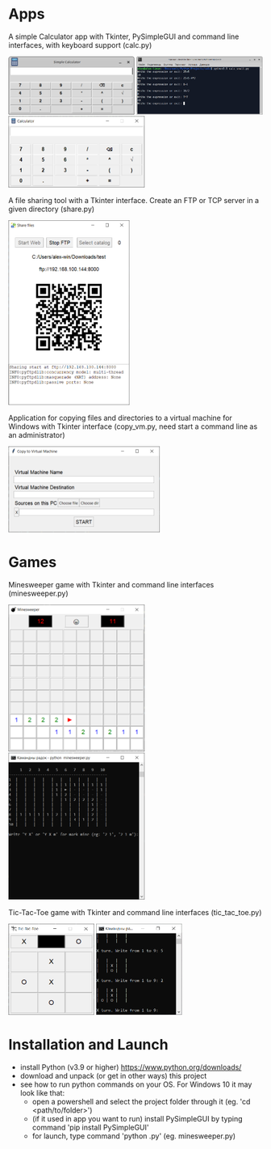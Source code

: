 # Apps

A simple Calculator app with Tkinter, PySimpleGUI and command line interfaces, with keyboard support (calc.py)

<img title="Screenshot from Linux Xubuntu" src="https://github.com/lestec-al/apps-python/raw/main/data/calc_tk_pic.png" width="250" height="115"/>  <img title="Screenshot from Linux Xubuntu" src="https://github.com/lestec-al/apps-python/raw/main/data/calc_cl_pic1.png" width="250" height="115"/>
<img title="Screenshot from Windows 10" src="https://github.com/lestec-al/apps-python/raw/main/data/calc_tk_pic_win.png" width="270" height="141"/>

A file sharing tool with a Tkinter interface. Create an FTP or TCP server in a given directory (share.py)

<img title="Screenshot from Windows 10" src="https://github.com/lestec-al/apps-python/raw/main/data/share_tk_pic.png" width="240" height="365"/>

Application for copying files and directories to a virtual machine for Windows with Tkinter interface (copy_vm.py, need start a command line as an administrator)

<img title="Screenshot from Windows 10" src="https://github.com/lestec-al/apps-python/raw/main/data/copy_vm_pic.png" width="300" height="170"/>


# Games

Minesweeper game with Tkinter and command line interfaces (minesweeper.py)

<img title="Screenshot from Windows 10" src="https://github.com/lestec-al/apps-python/raw/main/data/minesweeper_tk_pic.png" width="270" height="290"/>  <img title="Screenshot from Windows 10" src="https://github.com/lestec-al/apps-python/raw/main/data/minesweeper_cl_pic1.png" width="270" height="290"/>

Tic-Tac-Toe game with Tkinter and command line interfaces (tic_tac_toe.py)

<img title="Screenshot from Windows 10" src="https://github.com/lestec-al/apps-python/raw/main/data/tic_tac_toe_tk_pic.png" width="170" height="180"/>  <img title="Screenshot from Windows 10" src="https://github.com/lestec-al/apps-python/raw/main/data/tic_tac_toe_cl_pic1.png" width="170" height="180"/>


# Installation and Launch

- install Python (v3.9 or higher) https://www.python.org/downloads/
- download and unpack (or get in other ways) this project
- see how to run python commands on your OS. For Windows 10 it may look like that:
    - open a powershell and select the project folder through it (eg. 'cd <path/to/folder>')
    - (if it used in app you want to run) install PySimpleGUI by typing command 'pip install PySimpleGUI'
    - for launch, type command 'python <name-of-python-file>.py' (eg. minesweeper.py)